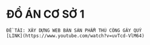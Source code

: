 # ĐỒ ÁN CƠ SỞ 1
	ĐỀ TÀI: XÂY DỰNG WEB BÁN SẢN PHẨM THỦ CÔNG GÂY QUỸ
 	[LINK](https://www.youtube.com/watch?v=uvTcd-VlM64)
